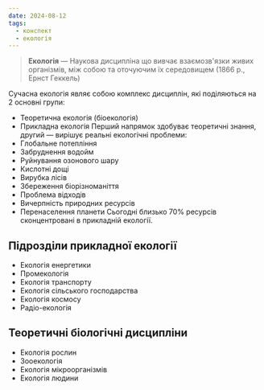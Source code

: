 ```yaml
---
date: 2024-08-12
tags:
  - конспект
  - екологія
---
```

>**Екологія** — Наукова дисципліна що вивчає взаємозв'язки живих організмів, між собою та оточуючим їх середовищем (1866 р., Ернст Геккель)

Сучасна екологія являє собою комплекс дисциплін, які поділяються на 2 основні групи:
- Теоретична екологія (біоекологія)
- Прикладна екологія
Перший напрямок здобуває теоретичні знання, другий — вирішує реальні екологічні проблеми:
- Глобальне потепління
- Забруднення водойм
- Руйнування озонового шару
- Кислотні дощі
- Вирубка лісів
- Збереження біорізноманіття
- Проблема відходів
- Вичерпність природних ресурсів
- Перенаселення планети
Сьогодні близько 70% ресурсів сконцентровані в прикладній екології. 
## Підрозділи прикладної екології
- Екологія енергетики
- Промекологія
- Екологія транспорту
- Екологія сільського господарства
- Екологія космосу
- Радіо-екологія
## Теоретичні біологічні дисципліни
- Екологія рослин
- Зооекологія
- Екологія мікроорганізмів
- Екологія людини